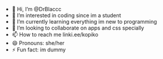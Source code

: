 - 👋 Hi, I’m @DrBlaccc
- 👀 I’m interested in coding since im a student
- 🌱 I’m currently learning everything im new to programming
- 💞️ I’m looking to collaborate on apps and css specially
- 📫 How to reach me linki.ee/kopiko
- 😄 Pronouns: she/her
- ⚡ Fun fact: im dummy

<!---
DrBlaccc/DrBlaccc is a ✨ special ✨ repository because its `README.md` (this file) appears on your GitHub profile.
You can click the Preview link to take a look at your changes.
--->
